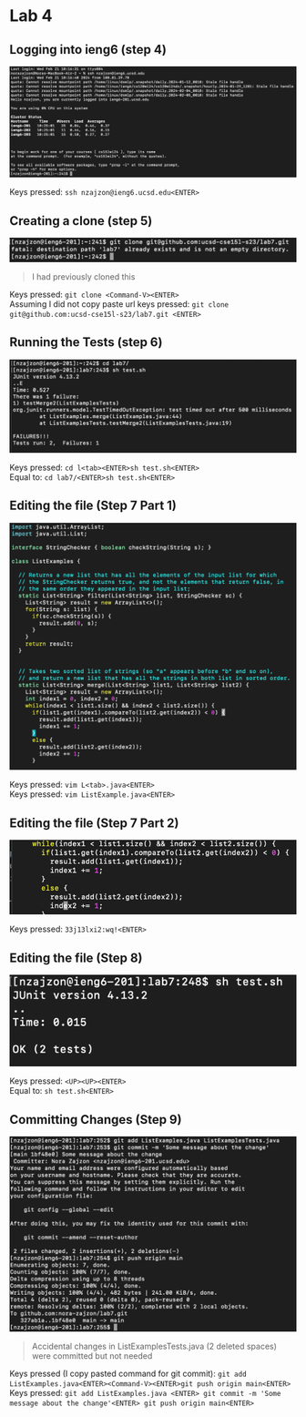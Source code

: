 # Lab 4 

## Logging into ieng6 (step 4)

![Image](ieng6.png)

Keys pressed: `ssh nzajzon@ieng6.ucsd.edu<ENTER>`

## Creating a clone (step 5)

![Image](clone.png)

> I had previously cloned this

Keys pressed: `git clone <Command-V><ENTER>`
<br> Assuming I did not copy paste url keys pressed: `git clone git@github.com:ucsd-cse15l-s23/lab7.git <ENTER>`

## Running the Tests (step 6)

![Image](testing.png)

Keys pressed: `cd l<tab><ENTER>sh test.sh<ENTER>`
<br> Equal to: `cd lab7/<ENTER>sh test.sh<ENTER>`

## Editing the file (Step 7 Part 1)

![Image](vimFile.png)

Keys pressed: `vim L<tab>.java<ENTER>`
<br> Keys pressed: `vim ListExample.java<ENTER>`

## Editing the file (Step 7 Part 2)

![Image](fileEditted.png)

Keys pressed: `33j13lxi2:wq!<ENTER>`

## Editing the file (Step 8)

![Image](passed.png)

Keys pressed: `<UP><UP><ENTER>`
<br> Equal to: `sh test.sh<ENTER>`

## Committing Changes (Step 9)

![Image](commitPush.png)

> Accidental changes in ListExamplesTests.java (2 deleted spaces) were committed but not needed

Keys pressed (I copy pasted command for git commit): `git add ListExamples.java<ENTER><Command-V><ENTER>git push origin main<ENTER>`
<br> Keys pressed: `git add ListExamples.java <ENTER> git commit -m 'Some message about the change'<ENTER> git push origin main<ENTER>`
